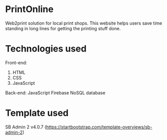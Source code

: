 # PrintOnline
Web2print solution for local print shops. This website helps users save time standing in long lines for getting the printing stuff done.

# Technologies used
Front-end:
1. HTML
2. CSS
3. JavaScript

Back-end:
JavaScript
Firebase NoSQL database

# Template used
SB Admin 2 v4.0.7 (https://startbootstrap.com/template-overviews/sb-admin-2)
